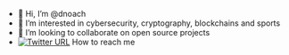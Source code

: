 - 👋 Hi, I’m @dnoach
- 👀 I’m interested in cybersecurity, cryptography, blockchains and sports
- 💞️ I’m looking to collaborate on open source projects
- [![Twitter URL](https://img.shields.io/twitter/url/https/twitter.com/bukotsunikki.svg?style=social&label=Follow%20%40Aviad)](https://twitter.com/Dev0000000001) How to reach me 

<!---
dnoach/dnoach is a ✨ special ✨ repository because its `README.md` (this file) appears on your GitHub profile.
You can click the Preview link to take a look at your changes.
--->
